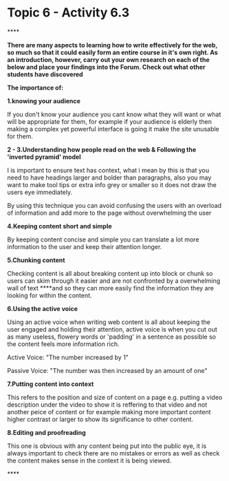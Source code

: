 # Topic 6 - Activity 6.3

\*\*\*\*

**There are many aspects to learning how to write effectively for the web, so much so that it could easily form an entire course in it's own right. As an introduction, however, carry out your own research on each of the below and place your findings into the Forum. Check out what other students have discovered**

**The importance of:**

**1.knowing your audience**

If you don't know your audience you cant know what they will want or what will be appropriate for them, for example if your audience is elderly then making a complex yet powerful interface is going it make the site unusable for them.

**2 - 3.Understanding how people read on the web & Following the 'inverted pyramid' model**

I is important to ensure text has context, what i mean by this is that you need to have headings larger and bolder than paragraphs, also you may want to make tool tips or extra info grey or smaller so it does not draw the users eye immediately.

By using this technique you can avoid confusing the users with an overload of information and add more  to the page without overwhelming the user

**4.Keeping content short and simple**

By keeping content concise and simple you can translate a lot more information to the user and keep their attention longer.

**5.Chunking content**

Checking content is all about breaking content up into block or chunk so users can skim through it easier and are not confronted by a overwhelming wall of text ****and so they can more easily find the information they are looking for within the content.

**6.Using the active voice**

Using an active voice when writing web content is all about keeping the user engaged and holding their attention, active voice is when you cut out as many useless, flowery words or 'padding' in a sentence as possible so the content feels more information rich.

Active Voice: "The number increased by 1"

Passive Voice: "The number was then increased by an amount of one"

**7.Putting content into context**

This refers to the position and size of content on a page e.g. putting a video description under the video to show it is reffering to that video and not another peice of content or for example making more important content higher contrast or larger to show its significance to other content.

**8.Editing and proofreading**

This one is obvious with any content being put into the public eye, it is always important to check there are no mistakes or errors as well as check the content makes sense in the context it is being viewed.

\*\*\*\*

